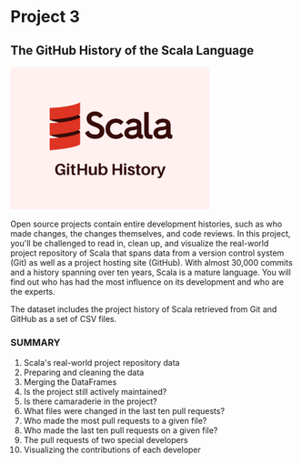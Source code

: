 # Project 3
## The GitHub History of the Scala Language

<img src="https://github.com/raquelcolares/data-science-with-python_Datacamp/blob/main/Project_3%20The%20GitHub%20History%20of%20the%20Scala%20Language/scala%20image.png" width="350">



Open source projects contain entire development histories, such as who made changes, the changes themselves, and code reviews. 
In this project, you'll be challenged to read in, clean up, and visualize the real-world project repository of Scala that spans data from a version control system (Git) as well as a project hosting site (GitHub). With almost 30,000 commits and a history spanning over ten years, Scala is a mature language. You will find out who has had the most influence on its development and who are the experts.

The dataset includes the project history of Scala retrieved from Git and GitHub as a set of CSV files.


### SUMMARY

1. Scala's real-world project repository data
2. Preparing and cleaning the data
3. Merging the DataFrames
4. Is the project still actively maintained?
5. Is there camaraderie in the project?
6. What files were changed in the last ten pull requests?
7. Who made the most pull requests to a given file?
8. Who made the last ten pull requests on a given file?
9. The pull requests of two special developers
10. Visualizing the contributions of each developer

